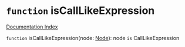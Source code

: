 # `function` isCallLikeExpression

[Documentation Index](../README.md)

`function` isCallLikeExpression(node: [Node](../interface.Node/README.md)): node `is` CallLikeExpression

